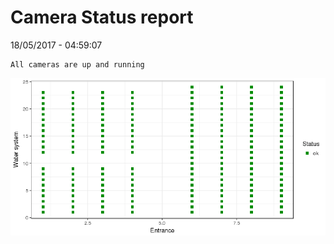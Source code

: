 Camera Status report
================
18/05/2017 - 04:59:07

    All cameras are up and running

![](camreport_files/figure-markdown_github/unnamed-chunk-2-1.png)
